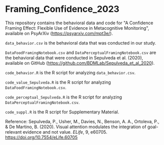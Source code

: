 # Framing_Confidence_2023
 This repository contains the behavioral data and code for "A Confidence Framing Effect: Flexible Use of Evidence in Metacognitive Monitoring", available on PsyArXiv (https://psyarxiv.com/mpt3e/).

 
 `data_behavior.csv` is the behavioral data that was conducted in our study. 


 `DataFoodFramingNotebook.csv` and `DataPerceptualFramingNotebook.csv` are the behavioral data that were conducted in Sepulveda et al. (2020), available on GitHub (https://github.com/BDMLab/Sepulveda_et_al_2020).


 `code_behavior.R` is the R script for analyzing `data_behavior.csv`.


 `code_value_Sepulveda.R` is the R script for analyzing `DataFoodFramingNotebook.csv`.


 `code_perceptual_Sepulveda.R` is the R script for analyzing `DataPerceptualFramingNotebook.csv`.


 `code_suppl.R` is the R script for Supplementary Material.


Reference: Sepulveda, P., Usher, M., Davies, N., Benson, A. A., Ortoleva, P., & De Martino, B. (2020). Visual attention modulates the integration of goal-relevant evidence and not value. _ELife_, 9, e60705. https://doi.org/10.7554/eLife.60705
